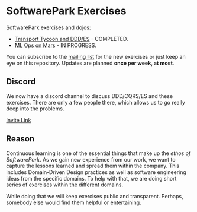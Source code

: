 # SoftwarePark Exercises

SoftwarePark exercises and dojos:

- [Transport Tycoon and DDD/ES](transport-tycoon.md) - COMPLETED.
- [ML Ops on Mars](ml-ops-on-mars/readme.md) - IN PROGRESS.

You can subscribe to the [mailing list](https://tinyletter.com/softwarepark) for the new exercises or just keep an eye on this repository. Updates are planned **once per week, at most**.

## Discord

We now have a discord channel to discuss DDD/CQRS/ES and these exercises. There are only a few people there, which allows us to go really deep into the problems.

[Invite Link](https://discord.gg/jHGbUwxDgv)

## Reason

Continuous learning is one of the essential things that make up the *ethos of SoftwarePark*. As we gain new experience from our work, we want to capture the lessons learned and spread them within the company. This includes Domain-Driven Design practices as well as software engineering ideas from the specific domains. To help with that, we are doing short series of exercises within the different domains.

While doing that we will keep exercises public and transparent. Perhaps, somebody else would find them helpful or entertaining.
